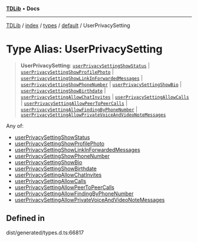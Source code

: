 [**TDLib**](../../../../../../README.md) • **Docs**

***

[TDLib](../../../../../../modules.md) / [index](../../../../../README.md) / [types](../../../README.md) / [default](../README.md) / UserPrivacySetting

# Type Alias: UserPrivacySetting

> **UserPrivacySetting**: [`userPrivacySettingShowStatus`](userPrivacySettingShowStatus.md) \| [`userPrivacySettingShowProfilePhoto`](userPrivacySettingShowProfilePhoto.md) \| [`userPrivacySettingShowLinkInForwardedMessages`](userPrivacySettingShowLinkInForwardedMessages.md) \| [`userPrivacySettingShowPhoneNumber`](userPrivacySettingShowPhoneNumber.md) \| [`userPrivacySettingShowBio`](userPrivacySettingShowBio.md) \| [`userPrivacySettingShowBirthdate`](userPrivacySettingShowBirthdate.md) \| [`userPrivacySettingAllowChatInvites`](userPrivacySettingAllowChatInvites.md) \| [`userPrivacySettingAllowCalls`](userPrivacySettingAllowCalls.md) \| [`userPrivacySettingAllowPeerToPeerCalls`](userPrivacySettingAllowPeerToPeerCalls.md) \| [`userPrivacySettingAllowFindingByPhoneNumber`](userPrivacySettingAllowFindingByPhoneNumber.md) \| [`userPrivacySettingAllowPrivateVoiceAndVideoNoteMessages`](userPrivacySettingAllowPrivateVoiceAndVideoNoteMessages.md)

Any of:
- [userPrivacySettingShowStatus](userPrivacySettingShowStatus.md)
- [userPrivacySettingShowProfilePhoto](userPrivacySettingShowProfilePhoto.md)
- [userPrivacySettingShowLinkInForwardedMessages](userPrivacySettingShowLinkInForwardedMessages.md)
- [userPrivacySettingShowPhoneNumber](userPrivacySettingShowPhoneNumber.md)
- [userPrivacySettingShowBio](userPrivacySettingShowBio.md)
- [userPrivacySettingShowBirthdate](userPrivacySettingShowBirthdate.md)
- [userPrivacySettingAllowChatInvites](userPrivacySettingAllowChatInvites.md)
- [userPrivacySettingAllowCalls](userPrivacySettingAllowCalls.md)
- [userPrivacySettingAllowPeerToPeerCalls](userPrivacySettingAllowPeerToPeerCalls.md)
- [userPrivacySettingAllowFindingByPhoneNumber](userPrivacySettingAllowFindingByPhoneNumber.md)
- [userPrivacySettingAllowPrivateVoiceAndVideoNoteMessages](userPrivacySettingAllowPrivateVoiceAndVideoNoteMessages.md)

## Defined in

dist/generated/types.d.ts:66817
